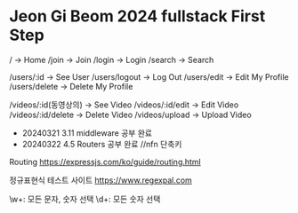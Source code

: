 # Jeon Gi Beom 2024 fullstack First Step

/ -> Home
/join -> Join
/login -> Login
/search -> Search

/users/:id -> See User
/users/logout -> Log Out
/users/edit -> Edit My Profile
/users/delete -> Delete My Profile

/videos/:id(동영상의) -> See Video
/videos/:id/edit -> Edit Video
/videos/:id/delete -> Delete Video
/videos/upload -> Upload Video

- 20240321 3.11 middleware 공부 완료
- 20240322 4.5 Routers 공부 완료
  //nfn 단축키

Routing
https://expressjs.com/ko/guide/routing.html

정규표현식 테스트 사이트
https://www.regexpal.com

\w+: 모든 문자, 숫자 선택
\d+: 모든 숫자 선택
